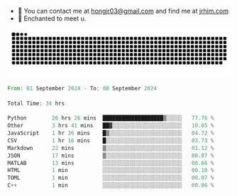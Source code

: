 - 📧 You can contact me at hongjr03@gmail.com and find me at [jrhim.com](https://jrhim.com/)
- 💜 Enchanted to meet u.

![snake_animation](https://raw.githubusercontent.com/hongjr03/hongjr03/output/github-contribution-grid-snake.svg)

<!--START_SECTION:waka-->

```rust
From: 01 September 2024 - To: 08 September 2024

Total Time: 34 hrs

Python        26 hrs 26 mins  ███████████████████▒░░░░░   77.76 %
Other         3 hrs 41 mins   ██▓░░░░░░░░░░░░░░░░░░░░░░   10.85 %
JavaScript    1 hr 36 mins    █▒░░░░░░░░░░░░░░░░░░░░░░░   04.72 %
CSV           1 hr 16 mins    █░░░░░░░░░░░░░░░░░░░░░░░░   03.73 %
Markdown      22 mins         ▒░░░░░░░░░░░░░░░░░░░░░░░░   01.12 %
JSON          17 mins         ▒░░░░░░░░░░░░░░░░░░░░░░░░   00.87 %
MATLAB        13 mins         ░░░░░░░░░░░░░░░░░░░░░░░░░   00.66 %
HTML          1 min           ░░░░░░░░░░░░░░░░░░░░░░░░░   00.10 %
TOML          1 min           ░░░░░░░░░░░░░░░░░░░░░░░░░   00.07 %
C++           1 min           ░░░░░░░░░░░░░░░░░░░░░░░░░   00.06 %
```

<!--END_SECTION:waka-->
